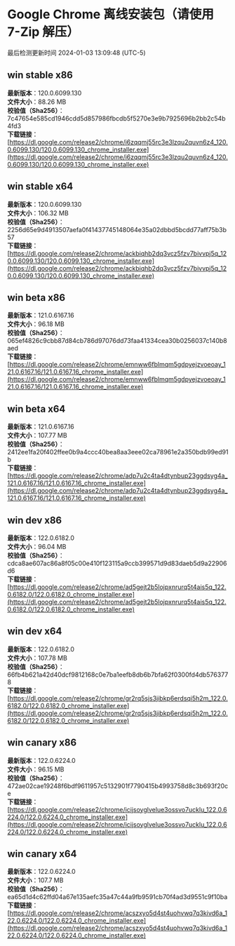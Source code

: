 # Google Chrome 离线安装包（请使用 7-Zip 解压）
最后检测更新时间
2024-01-03 13:09:48 (UTC-5)

## win stable x86
**最新版本**：120.0.6099.130  
**文件大小**：88.26 MB  
**校验值（Sha256）**：7c47654e585cd1946cdd5d857986fbcdb5f5270e3e9b7925696b2bb2c54b4fd3  
**下载链接**：[https://dl.google.com/release2/chrome/i6zqqmj55rc3e3lzqu2quvn6z4_120.0.6099.130/120.0.6099.130_chrome_installer.exe](https://dl.google.com/release2/chrome/i6zqqmj55rc3e3lzqu2quvn6z4_120.0.6099.130/120.0.6099.130_chrome_installer.exe)  

## win stable x64
**最新版本**：120.0.6099.130  
**文件大小**：106.32 MB  
**校验值（Sha256）**：2256d65e9d4913507aefa0f41437745148064e35a02dbbd5bcdd77aff75b3b57  
**下载链接**：[https://dl.google.com/release2/chrome/ackbiqhb2dq3vcz5fzv7bivvpj5q_120.0.6099.130/120.0.6099.130_chrome_installer.exe](https://dl.google.com/release2/chrome/ackbiqhb2dq3vcz5fzv7bivvpj5q_120.0.6099.130/120.0.6099.130_chrome_installer.exe)  

## win beta x86
**最新版本**：121.0.6167.16  
**文件大小**：96.18 MB  
**校验值（Sha256）**：065ef4826c9cbb87d84cb786d97076dd73faa41334cea30b0256037c140b8aed  
**下载链接**：[https://dl.google.com/release2/chrome/emnww6fblmqm5gdpyejzvoeoay_121.0.6167.16/121.0.6167.16_chrome_installer.exe](https://dl.google.com/release2/chrome/emnww6fblmqm5gdpyejzvoeoay_121.0.6167.16/121.0.6167.16_chrome_installer.exe)  

## win beta x64
**最新版本**：121.0.6167.16  
**文件大小**：107.77 MB  
**校验值（Sha256）**：2412ee1fa20f402ffee0b9a4ccc40bea8aa3eee02ca78961e2a350bdb99ed91b  
**下载链接**：[https://dl.google.com/release2/chrome/adp7u2c4ta4dtynbup23ggdsyg4a_121.0.6167.16/121.0.6167.16_chrome_installer.exe](https://dl.google.com/release2/chrome/adp7u2c4ta4dtynbup23ggdsyg4a_121.0.6167.16/121.0.6167.16_chrome_installer.exe)  

## win dev x86
**最新版本**：122.0.6182.0  
**文件大小**：96.04 MB  
**校验值（Sha256）**：cdca8ae607ac86a8f05c00e410f123115a9ccb399571d9d83daeb5d9a22906d6  
**下载链接**：[https://dl.google.com/release2/chrome/ad5gejt2b5lojpxnrurq5t4ais5q_122.0.6182.0/122.0.6182.0_chrome_installer.exe](https://dl.google.com/release2/chrome/ad5gejt2b5lojpxnrurq5t4ais5q_122.0.6182.0/122.0.6182.0_chrome_installer.exe)  

## win dev x64
**最新版本**：122.0.6182.0  
**文件大小**：107.78 MB  
**校验值（Sha256）**：66fb4b621a42d40dcf9812168c0e7ba1eefb8db6b7bfa62f0300fd4db5763778  
**下载链接**：[https://dl.google.com/release2/chrome/gr2rq5sjs3jibkp6erdsqi5h2m_122.0.6182.0/122.0.6182.0_chrome_installer.exe](https://dl.google.com/release2/chrome/gr2rq5sjs3jibkp6erdsqi5h2m_122.0.6182.0/122.0.6182.0_chrome_installer.exe)  

## win canary x86
**最新版本**：122.0.6224.0  
**文件大小**：96.15 MB  
**校验值（Sha256）**：472ae02cae19248f6bdf9611957c5132901f7790415b4993758d8c3b693f20ce  
**下载链接**：[https://dl.google.com/release2/chrome/icijsoyglvelue3ossvo7ucklu_122.0.6224.0/122.0.6224.0_chrome_installer.exe](https://dl.google.com/release2/chrome/icijsoyglvelue3ossvo7ucklu_122.0.6224.0/122.0.6224.0_chrome_installer.exe)  

## win canary x64
**最新版本**：122.0.6224.0  
**文件大小**：107.7 MB  
**校验值（Sha256）**：ea65d1d4c62ffd04a67e135aefc35a47c44a9fb9591cb70f4ad3d9551c9f10ba  
**下载链接**：[https://dl.google.com/release2/chrome/acszxyo5d4st4uohvwq7q3kivd6a_122.0.6224.0/122.0.6224.0_chrome_installer.exe](https://dl.google.com/release2/chrome/acszxyo5d4st4uohvwq7q3kivd6a_122.0.6224.0/122.0.6224.0_chrome_installer.exe)  

